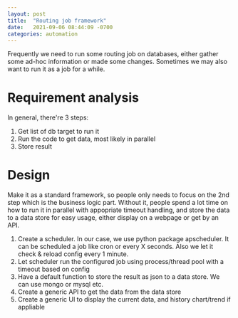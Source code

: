 ```yaml
---
layout: post
title:  "Routing job framework"
date:   2021-09-06 08:44:09 -0700
categories: automation
---
```

Frequently we need to run some routing job on databases, either gather some ad-hoc information or made some changes. Sometimes we may also want to run it as a job for a while.

# Requirement analysis
In general, there're 3 steps:
 1. Get list of db target to run it
 2. Run the code to get data, most likely in parallel
 3. Store result

# Design
Make it as a standard framework, so people only needs to focus on the 2nd step which is the business logic part. Without it, people spend a lot time on how to run it in parallel with appopriate timeout handling, and store the data to a data store for easy usage, either display on a webpage or get by an API.
 1. Create a scheduler. In our case, we use python package apscheduler. It can be scheduled a job like cron or every X seconds. Also we let it check & reload config every 1 minute.
 2. Let scheduler run the configured job using process/thread pool with a timeout based on config
 3. Have a default function to store the result as json to a data store. We can use mongo or mysql etc.
 4. Create a generic API to get the data from the data store
 5. Create a generic UI to display the current data, and history chart/trend if appliable

 
